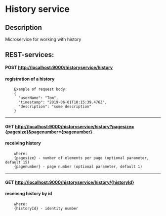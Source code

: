 # History service

## Description
Microservice for working with history

## REST-services:
        
#### POST [http://localhost:9000/historyservice/history](http://localhost:9000/historyservice/history)
#### registration of a history

        Example of request body:
        {
          "userName": "Tom",
          "timestamp": "2019-06-01T10:15:39.476Z",
          "description": "some description"
        }

---

#### GET [http://localhost:9000/historyservice/history?pagesize={pagesize}&pagenumber={pagenumber}](http://localhost:9000/historyservice/history?pagesize={pagesize}&pagenumber={pagenumber})
#### receiving history

        where:
        {pagesize} - number of elements per page (optional parameter, default 15)
        {pagenumber} - page number (optional parameter, default 1)

---

#### GET [http://localhost:9000/historyservice/history/{historyId}](http://localhost:9000/historyservice/history/{historyId}})
#### receiving history by id

        where:
        {historyId} - identity number